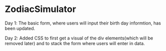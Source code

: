 # ZodiacSimulator
Day 1: The basic form, where users will input their birth day informtion, has been updated. 

Day 2: Added CSS to first get a visual of the div elements(which will be removed later) and to stack the form where users will enter in data. 